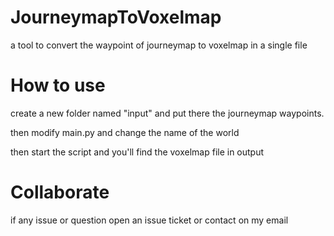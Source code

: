 # JourneymapToVoxelmap
a tool to convert the waypoint of journeymap to voxelmap in a single file

# How to use

create a new folder named "input" and put there the journeymap waypoints.

then modify main.py and change the name of the world

then start the script and you'll find the voxelmap file in output 


# Collaborate 

if any issue or question open an issue ticket or contact on my email
